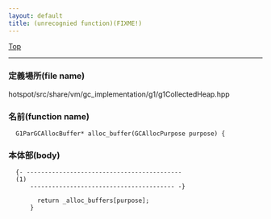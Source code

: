 ```yaml
---
layout: default
title: (unrecognied function)(FIXME!)
---
```

[Top](../index.html)

--- 
### 定義場所(file name)
hotspot/src/share/vm/gc_implementation/g1/g1CollectedHeap.hpp

### 名前(function name)
```
  G1ParGCAllocBuffer* alloc_buffer(GCAllocPurpose purpose) {
```

### 本体部(body)
```
  {- -------------------------------------------
  (1) 
      ---------------------------------------- -}

	    return _alloc_buffers[purpose];
	  }
	
```



